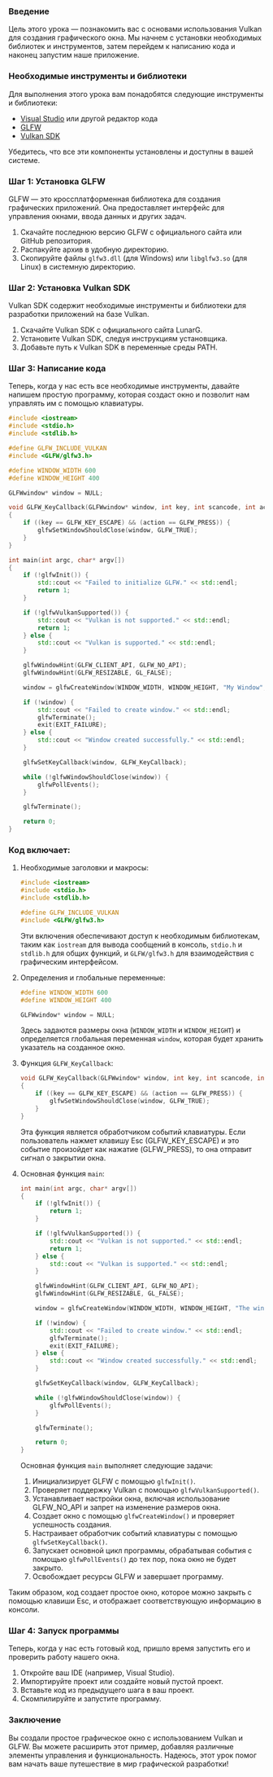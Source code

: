 

### Введение
Цель этого урока — познакомить вас с основами использования Vulkan для создания графического окна. Мы начнем с установки необходимых библиотек и инструментов, затем перейдем к написанию кода и наконец запустим наше приложение.

### Необходимые инструменты и библиотеки
Для выполнения этого урока вам понадобятся следующие инструменты и библиотеки:

- [Visual Studio](https://visualstudio.microsoft.com/) или другой редактор кода
- [GLFW](https://github.com/glfw/glfw)
- [Vulkan SDK](https://vulkan.lunarg.com/sdk/home)

Убедитесь, что все эти компоненты установлены и доступны в вашей системе.

### Шаг 1: Установка GLFW
GLFW — это кроссплатформенная библиотека для создания графических приложений. Она предоставляет интерфейс для управления окнами, ввода данных и других задач.

1. Скачайте последнюю версию GLFW с официального сайта или GitHub репозитория.
2. Распакуйте архив в удобную директорию.
3. Скопируйте файлы `glfw3.dll` (для Windows) или `libglfw3.so` (для Linux) в системную директорию.

### Шаг 2: Установка Vulkan SDK
Vulkan SDK содержит необходимые инструменты и библиотеки для разработки приложений на базе Vulkan.

1. Скачайте Vulkan SDK с официального сайта LunarG.
2. Установите Vulkan SDK, следуя инструкциям установщика.
3. Добавьте путь к Vulkan SDK в переменные среды PATH.

### Шаг 3: Написание кода
Теперь, когда у нас есть все необходимые инструменты, давайте напишем простую программу, которая создаст окно и позволит нам управлять им с помощью клавиатуры.

```cpp
#include <iostream>
#include <stdio.h>
#include <stdlib.h>

#define GLFW_INCLUDE_VULKAN
#include <GLFW/glfw3.h>

#define WINDOW_WIDTH 600
#define WINDOW_HEIGHT 400

GLFWwindow* window = NULL;

void GLFW_KeyCallback(GLFWwindow* window, int key, int scancode, int action, int mods)
{
	if ((key == GLFW_KEY_ESCAPE) && (action == GLFW_PRESS)) {
		glfwSetWindowShouldClose(window, GLFW_TRUE);
	}
}

int main(int argc, char* argv[])
{
	if (!glfwInit()) {
		std::cout << "Failed to initialize GLFW." << std::endl;
		return 1;
	}

	if (!glfwVulkanSupported()) {
		std::cout << "Vulkan is not supported." << std::endl;
		return 1;
	} else {
		std::cout << "Vulkan is supported." << std::endl;
	}

	glfwWindowHint(GLFW_CLIENT_API, GLFW_NO_API);
	glfwWindowHint(GLFW_RESIZABLE, GL_FALSE);

	window = glfwCreateWindow(WINDOW_WIDTH, WINDOW_HEIGHT, "My Window", NULL, NULL);

	if (!window) {
		std::cout << "Failed to create window." << std::endl;
		glfwTerminate();
		exit(EXIT_FAILURE);
	} else {
		std::cout << "Window created successfully." << std::endl;
	}

	glfwSetKeyCallback(window, GLFW_KeyCallback);

	while (!glfwWindowShouldClose(window)) {
		glfwPollEvents();
	}

	glfwTerminate();

	return 0;
}
```

### Код включает:

1. Необходимые заголовки и макросы:
   ```cpp
   #include <iostream>
   #include <stdio.h>
   #include <stdlib.h>

   #define GLFW_INCLUDE_VULKAN
   #include <GLFW/glfw3.h>
   ```
   Эти включения обеспечивают доступ к необходимым библиотекам, таким как `iostream` для вывода сообщений в консоль, `stdio.h` и `stdlib.h` для общих функций, и `GLFW/glfw3.h` для взаимодействия с графическим интерфейсом.

2. Определения и глобальные переменные:
   ```cpp
   #define WINDOW_WIDTH 600
   #define WINDOW_HEIGHT 400

   GLFWwindow* window = NULL;
   ```
   Здесь задаются размеры окна (`WINDOW_WIDTH` и `WINDOW_HEIGHT`) и определяется глобальная переменная `window`, которая будет хранить указатель на созданное окно.

3. Функция `GLFW_KeyCallback`:
   ```cpp
   void GLFW_KeyCallback(GLFWwindow* window, int key, int scancode, int action, int mods)
   {
       if ((key == GLFW_KEY_ESCAPE) && (action == GLFW_PRESS)) {
           glfwSetWindowShouldClose(window, GLFW_TRUE);
       }
   }
   ```
   Эта функция является обработчиком событий клавиатуры. Если пользователь нажмет клавишу Esc (GLFW_KEY_ESCAPE) и это событие произойдет как нажатие (GLFW_PRESS), то она отправит сигнал о закрытии окна.

4. Основная функция `main`:
   ```cpp
   int main(int argc, char* argv[])
   {
       if (!glfwInit()) {
           return 1;
       }

       if (!glfwVulkanSupported()) {
           std::cout << "Vulkan is not supported." << std::endl;
           return 1;
       } else {
           std::cout << "Vulkan is supported." << std::endl;
       }

       glfwWindowHint(GLFW_CLIENT_API, GLFW_NO_API);
       glfwWindowHint(GLFW_RESIZABLE, GL_FALSE);

       window = glfwCreateWindow(WINDOW_WIDTH, WINDOW_HEIGHT, "The window", NULL, NULL);

       if (!window) {
           std::cout << "Failed to create window." << std::endl;
           glfwTerminate();
           exit(EXIT_FAILURE);
       } else {
           std::cout << "Window created successfully." << std::endl;
       }

       glfwSetKeyCallback(window, GLFW_KeyCallback);

       while (!glfwWindowShouldClose(window)) {
           glfwPollEvents();
       }

       glfwTerminate();

       return 0;
   }
   ```
   Основная функция `main` выполняет следующие задачи:
    1. Инициализирует GLFW с помощью `glfwInit()`.
    2. Проверяет поддержку Vulkan с помощью `glfwVulkanSupported()`.
    3. Устанавливает настройки окна, включая использование GLFW_NO_API и запрет на изменение размеров окна.
    4. Создает окно с помощью `glfwCreateWindow()` и проверяет успешность создания.
    5. Настраивает обработчик событий клавиатуры с помощью `glfwSetKeyCallback()`.
    6. Запускает основной цикл программы, обрабатывая события с помощью `glfwPollEvents()` до тех пор, пока окно не будет закрыто.
    7. Освобождает ресурсы GLFW и завершает программу.

Таким образом, код создает простое окно, которое можно закрыть с помощью клавиши Esc, и отображает соответствующую информацию в консоли.


### Шаг 4: Запуск программы
Теперь, когда у нас есть готовый код, пришло время запустить его и проверить работу нашего окна.

1. Откройте ваш IDE (например, Visual Studio).
2. Импортируйте проект или создайте новый пустой проект.
3. Вставьте код из предыдущего шага в ваш проект.
4. Скомпилируйте и запустите программу.

### Заключение
Вы создали простое графическое окно с использованием Vulkan и GLFW. Вы можете расширить этот пример, добавляя различные элементы управления и функциональность. Надеюсь, этот урок помог вам начать ваше путешествие в мир графической разработки!
